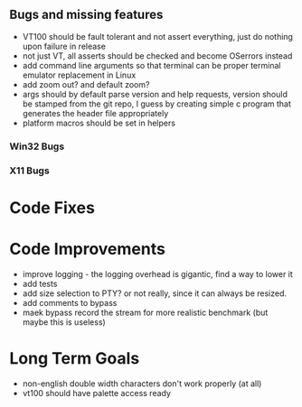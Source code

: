 ﻿## Bugs and missing features

- VT100 should be fault tolerant and not assert everything, just do nothing upon failure in release
- not just VT, all asserts should be checked and become OSerrors instead
- add command line arguments so that terminal can be proper terminal emulator replacement in Linux
- add zoom out? and default zoom? 
- args should by default parse version and help requests, version should be stamped from the git repo, I guess by creating simple c program that generates the header file appropriately
- platform macros should be set in helpers

### Win32 Bugs

### X11 Bugs

# Code Fixes

# Code Improvements 

- improve logging - the logging overhead is gigantic, find a way to lower it
- add tests
- add size selection to PTY? or not really, since it can always be resized. 
- add comments to bypass
- maek bypass record the stream for more realistic benchmark (but maybe this is useless)

# Long Term Goals

- non-english double width characters don't work properly (at all)
- vt100 should have palette access ready
